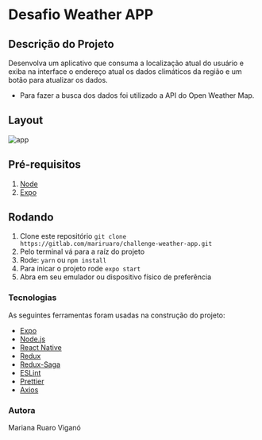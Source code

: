 # Desafio Weather APP

## Descrição do Projeto

Desenvolva um aplicativo que consuma a localização atual do usuário e exiba na interface o endereço atual os dados climáticos da região e um botão para atualizar os dados.

-   Para fazer a busca dos dados foi utilizado a API do Open Weather Map.

## Layout

<img src="https://i.ibb.co/xGGn443/Simulator-Screen-Shot-i-Phone-12-2022-04-10-at-17-29-08.png" alt="app" >

## Pré-requisitos

1. [Node](https://nodejs.org/en/)
2. [Expo](https://expo.io)

## Rodando

1.  Clone este repositório `git clone https://gitlab.com/mariruaro/challenge-weather-app.git`
2.  Pelo terminal vá para a raíz do projeto
3.  Rode: `yarn` ou `npm install`
4.  Para inicar o projeto rode `expo start`
5.  Abra em seu emulador ou dispositivo físico de preferência

### Tecnologias

As seguintes ferramentas foram usadas na construção do projeto:

-   [Expo](https://expo.io/)
-   [Node.js](https://nodejs.org/en/)
-   [React Native](https://reactnative.dev/)
-   [Redux](https://redux.js.org/)
-   [Redux-Saga](https://redux-saga.js.org/)
-   [ESLint](https://eslint.org/)
-   [Prettier](https://prettier.io/)
-   [Axios](https://axios-http.com/ptbr/docs/intro)

### Autora

Mariana Ruaro Viganó
